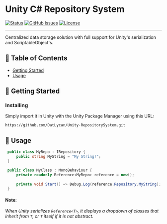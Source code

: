 
<h1 align="left">Unity C# Repository System</h1>

<div align="left">

[![Status](https://img.shields.io/badge/status-active-success.svg)]()
[![GitHub Issues](https://img.shields.io/github/issues/datlycan/Unity-RepositorySystem.svg)](https://github.com/DatLycan/Unity-RepositorySystem/issues)
[![License](https://img.shields.io/badge/license-MIT-blue.svg)](/LICENSE)

</div>

---

<p align="left"> Centralized data storage solution with full support for Unity's serialization and ScriptableObject's.
    <br> 
</p>

## 📝 Table of Contents

- [Getting Started](#getting_started)
- [Usage](#usage)

## 🏁 Getting Started <a name = "getting_started"></a>

### Installing

Simply import it in Unity with the Unity Package Manager using this URL:

``https://github.com/DatLycan/Unity-RepositorySystem.git``

## 🎈 Usage <a name="usage"></a>


   ```C#
    public class MyRepo : IRepository {
        public string MyString = "My String!";
    }
   ```
   ```C#
    public class MyClass : MonoBehaviour {
        private readonly Reference<MyRepo> reference = new();
    
        private void Start() => Debug.Log(reference.Repository.MyString);
    }
   ```

#### Note:
*When Unity serializes `Reference<T>`, it displays a dropdown of classes that inherit from `T`, or `T` itself if it is not abstract.*


